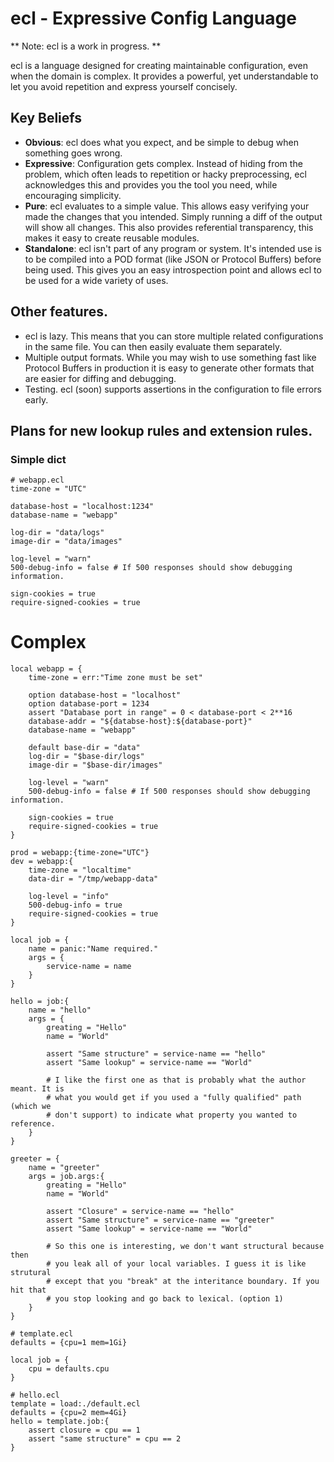 # ecl - Expressive Config Language

** Note: ecl is a work in progress. **

ecl is a language designed for creating maintainable configuration, even when the domain is complex. It provides a powerful, yet understandable to let you avoid repetition and express yourself concisely.

## Key Beliefs

- **Obvious**: ecl does what you expect, and be simple to debug when something goes wrong.
- **Expressive**: Configuration gets complex. Instead of hiding from the problem, which often leads to repetition or hacky preprocessing, ecl acknowledges this and provides you the tool you need, while encouraging simplicity.
- **Pure**: ecl evaluates to a simple value. This allows easy verifying your made the changes that you intended. Simply running a diff of the output will show all changes. This also provides referential transparency, this makes it easy to create reusable modules.
- **Standalone**: ecl isn't part of any program or system. It's intended use is to be compiled into a POD format (like JSON or Protocol Buffers) before being used. This gives you an easy introspection point and allows ecl to be used for a wide variety of uses.

## Other features.

- ecl is lazy. This means that you can store multiple related configurations in the same file. You can then easily evaluate them separately.
- Multiple output formats. While you may wish to use something fast like Protocol Buffers in production it is easy to generate other formats that are easier for diffing and debugging.
- Testing. ecl (soon) supports assertions in the configuration to file errors early.

## Plans for new lookup rules and extension rules.

### Simple dict

```
# webapp.ecl
time-zone = "UTC"

database-host = "localhost:1234"
database-name = "webapp"

log-dir = "data/logs"
image-dir = "data/images"

log-level = "warn"
500-debug-info = false # If 500 responses should show debugging information.

sign-cookies = true
require-signed-cookies = true
```

# Complex

```
local webapp = {
	time-zone = err:"Time zone must be set"
	
	option database-host = "localhost"
	option database-port = 1234
	assert "Database port in range" = 0 < database-port < 2**16
	database-addr = "${databse-host}:${database-port}"
	database-name = "webapp"
	
	default base-dir = "data"
	log-dir = "$base-dir/logs"
	image-dir = "$base-dir/images"
	
	log-level = "warn"
	500-debug-info = false # If 500 responses should show debugging information.
	
	sign-cookies = true
	require-signed-cookies = true
}

prod = webapp:{time-zone="UTC"}
dev = webapp:{
	time-zone = "localtime"
	data-dir = "/tmp/webapp-data"
	
	log-level = "info"
	500-debug-info = true
	require-signed-cookies = true
}
```

```
local job = {
	name = panic:"Name required."
	args = {
		service-name = name
	}
}

hello = job:{
	name = "hello"
	args = {
		greating = "Hello"
		name = "World"
		
		assert "Same structure" = service-name == "hello"
		assert "Same lookup" = service-name == "World"
		
		# I like the first one as that is probably what the author meant. It is
		# what you would get if you used a "fully qualified" path (which we
		# don't support) to indicate what property you wanted to reference.
	}
}

greeter = {
	name = "greeter"
	args = job.args:{
		greating = "Hello"
		name = "World"
		
		assert "Closure" = service-name == "hello"
		assert "Same structure" = service-name == "greeter"
		assert "Same lookup" = service-name == "World"
		
		# So this one is interesting, we don't want structural because then
		# you leak all of your local variables. I guess it is like strutural
		# except that you "break" at the interitance boundary. If you hit that
		# you stop looking and go back to lexical. (option 1)
	}
}
```

```
# template.ecl
defaults = {cpu=1 mem=1Gi}

local job = {
	cpu = defaults.cpu
}

# hello.ecl
template = load:./default.ecl
defaults = {cpu=2 mem=4Gi}
hello = template.job:{
	assert closure = cpu == 1
	assert "same structure" = cpu == 2
}
```

